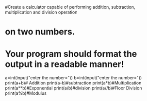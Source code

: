 #Create a calculator capable of performing addition, subtraction, multiplication and division operation
# on two numbers.
#  Your program should format the output in a readable manner!



a=int(input("enter the number="))
b=int(input("enter the number="))
print(a+b)#	Addition
print(a-b)#subtraction
print(a*b)#Multiplication		
print(a**b)#Exponential
print(a/b)#division
print(a//b)#Floor Division
print(a%b)#Modulus
